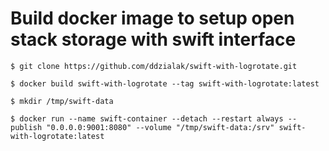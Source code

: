 # Build docker image to setup open stack storage with swift interface

```
$ git clone https://github.com/ddzialak/swift-with-logrotate.git

$ docker build swift-with-logrotate --tag swift-with-logrotate:latest

$ mkdir /tmp/swift-data

$ docker run --name swift-container --detach --restart always --publish "0.0.0.0:9001:8080" --volume "/tmp/swift-data:/srv" swift-with-logrotate:latest


